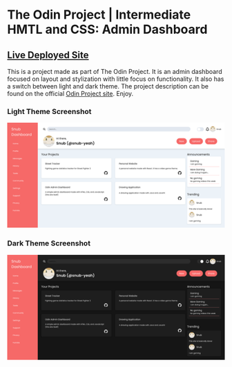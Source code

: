 # The Odin Project | Intermediate HMTL and CSS: Admin Dashboard
## [Live Deployed Site](https://snub-yeah.github.io/odin-admin-dashboard/)

This is a project made as part of The Odin Project. It is an admin dashboard focused on layout and stylization with little focus on functionality. It also has a switch between light and dark theme. The project description can be found on the official [Odin Project site](https://www.theodinproject.com/lessons/node-path-intermediate-html-and-css-admin-dashboard). Enjoy.

### Light Theme Screenshot
![Light theme page](https://github.com/snub-yeah/odin-admin-dashboard/blob/main/images/Admin_Light.png?raw=true)
### Dark Theme Screenshot
![Dark Theme Page](https://github.com/snub-yeah/odin-admin-dashboard/blob/main/images/Admin_Dark.png?raw=true)
